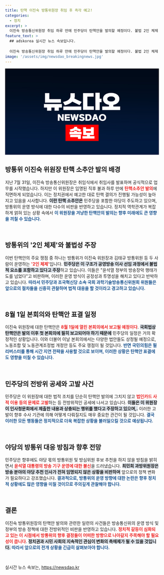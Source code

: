 ```yaml
---
title: 탄핵 이진숙 방통위원장 취임 후 즉각 예고!
categories:
  - 정치
excerpt: >
  이진숙 방송통신위원장 취임 하루 만에 민주당이 탄핵안을 발의할 예정이다. 불법 2인 체제 운영 및 법인카드 사적 이용 의혹에 대한 전방위 공세가 시작되며, 정치권의 긴장감이 고조되고 있다. 클릭해서 이번 사태의 전말을 확인하세요!
feature_text: >
  ## adskorea 실시간 뉴스 속보입니다.

  이진숙 방송통신위원장 취임 하루 만에 민주당이 탄핵안을 발의할 예정이다. 불법 2인 체제 운영 및 법인카드 사적 이용 의혹에 대한 전방위 공세가 시작되며, 정치권의 긴장감이 고조되고 있다. 클릭해서 이번 사태의 전말을 확인하세요!
image: '/assets/img/newsdao_breakingnews.jpg'
---
```


<p><img src="/assets/img/newsdao_breakingnews.jpg" alt="adskorea 속보" /></p>

<h2 data-ke-size="size26">방통위 이진숙 위원장 탄핵 소추안 발의 배경</h2>

<p data-ke-size="size16">지난 7월 31일, 이진숙 방송통신위원장은 취임식에서 취임사를 발표하며 공식적으로 업무를 시작했습니다. 하지만 이 위원장은 임명된 직후 불과 하루 만에 <b><span style="color: #ee2323;">탄핵소추안 발의</span></b>에 직면하게 되었습니다. 이는 정치권에서 예고한 대로 탄핵 결의가 진행될 가능성이 높아지고 있음을 시사합니다. <b><span style="background-color: #21538527;">이란 탄핵 소추안은</span></b> 민주당을 포함한 야당이 주도하고 있으며, 방통위의 운영 방식에 대한 다수의 비판을 반영하고 있습니다. 정치적 역학관계가 복잡하게 얽혀 있는 상황 속에서 <b><span style="color: #1a5490;">이 위원장을 겨냥한 탄핵안의 발의는 향후 미래에도 큰 영향을 끼칠 수 있습니다.</span></b></p>

<p data-ke-size="size16">&nbsp;</p>

<h2 data-ke-size="size26">방통위의 '2인 체제'와 불법성 주장</h2>

<p data-ke-size="size16">이번 탄핵안의 주요 쟁점 중 하나는 방통위가 이진숙 위원장과 김태규 방통위원 등 두 사람이 운영하는 <b><span style="color: #ee2323;">'2인 체제'</span></b>입니다. <b><span style="background-color: #21538527;">민주당은 이 구조가 공영방송 이사 선임 과정에서 불법적 요소를 포함하고 있다고 주장</span></b>하고 있습니다. 이들은 "윤석열 정부의 방송장악 행태가 도를 넘었다"고 비판하며, 이러한 운영 방식이 공정성과 투명성을 해치고 있다고 반박하고 있습니다. <b><span style="color: #1a5490;">따라서 민주당과 조국혁신당 소속 국회 과학기술방송통신위원회 위원들은 앞으로의 절차들을 신중히 관찰하며 법적 대응을 할 것이라고 경고하고 있습니다.</span></b></p>

<p data-ke-size="size16">&nbsp;</p>

<h2 data-ke-size="size26">8월 1일 본회의와 탄핵안 표결 일정</h2>

<p data-ke-size="size16">이진숙 위원장에 대한 탄핵안은 <b><span style="color: #ee2323;">8월 1일에 열린 본회의에서 보고될 예정이다</span></b>. <b><span style="background-color: #21538527;">국회법상 탄핵안은 발의 이후 첫 본회의에 필히 보고되어야 하기 때문에</span></b> 민주당의 일정은 거의 확정적인 상황입니다. 이와 더불어 이날 본회의에서는 다양한 법안들도 상정될 예정으로, 노동조합 및 노동관계조정법 개정안 등도 주요 쟁점이 될 것입니다. <b><span style="color: #1a5490;">반면 국민의힘은 필리버스터를 통해 시간 지연 전략을 사용할 것으로 보이며, 이러한 상황은 탄핵안 표결에도 영향을 미칠 수 있습니다.</span></b></p>

<p data-ke-size="size16">&nbsp;</p>

<h2 data-ke-size="size26">민주당의 전방위 공세와 고발 사건</h2>

<p data-ke-size="size16">민주당은 이 위원장에 대한 법적 조치를 단순히 탄핵안 발의에 그치지 않고 <b><span style="color: #ee2323;">법인카드 사적 이용 등의 문제로 고발</span></b>하는 등 전방위적인 공세에 나서고 있습니다. <b><span style="background-color: #21538527;">이들은 이 위원장이 인사청문회에서 제출한 내용과 상충되는 행위를 했다고 주장하고 있으며,.</span></b> 이러한 고발이 향후 수사 기관에 의해 어떻게 다뤄질지도 매우 중요한 관건이 될 것입니다. <b><span style="color: #1a5490;">결국 이러한 모든 행동들은 정치적으로 더욱 복잡한 상황을 불러일으킬 것으로 예상됩니다.</span></b></p>

<p data-ke-size="size16">&nbsp;</p>

<h2 data-ke-size="size26">야당의 방통위 대응 방침과 향후 전망</h2>

<p data-ke-size="size16">민주당은 향후에도 야당 몫의 방통위원 및 방심위원 후보 추천을 하지 않을 방침을 밝히면서 <b><span style="color: #ee2323;">윤석열 대통령의 방송 기구 운영에 대한 불신</span></b>을 드러냈습니다. <b><span style="background-color: #21538527;">최민희 과방위원장은 방송 분야의 야당 추천 인사가 전혀 임명되지 않은 상황을 비판하며</span></b> 앞으로의 정책 변화가 필요하다고 강조했습니다. <b><span style="color: #1a5490;">결과적으로, 방통위의 운영 방향에 대한 논란은 향후 정치적 상황에도 많은 영향을 미칠 것이므로 주의깊게 관찰해야 합니다.</span></b></p>

<p data-ke-size="size16">&nbsp;</p>

<h2 data-ke-size="size26">결론</h2>

<p data-ke-size="size16">이진숙 방통위원장의 탄핵안 발의와 관련한 일련의 사건들은 방송통신위의 운영 방식 및 정부의 방송 정책에 대한 전방위적인 비판을 반영하고 있습니다. <b><span style="color: #ee2323;">정치적 갈등이 심화되고 있는 이 시점에서 방통위의 향후 결정들이 어떠한 방향으로 나아갈지 주목해야 할 필요성이 큽니다</span></b>. <b><span style="background-color: #21538527;">정치권과 시민 사회의 지속적인 관심이 변화의 촉매제가 될 수 있을 것입니다.</span></b> <b><span style="color: #1a5490;">따라서 앞으로의 전개 상황을 긴급히 살펴보아야 합니다.</span></b></p> 

<p data-ke-size="size16">&nbsp;</p>
실시간 뉴스 속보는, <a href="https://newsdao.kr" rel="dofollow">https://newsdao.kr</a>


